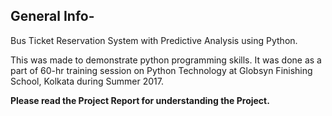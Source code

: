 ## General Info- 

Bus Ticket Reservation System with Predictive Analysis using Python.

This was made to demonstrate python programming skills. It was done as a part of  60-hr training session on Python Technology at Globsyn Finishing School, Kolkata during Summer 2017.

**Please read the Project Report for understanding the Project.**

